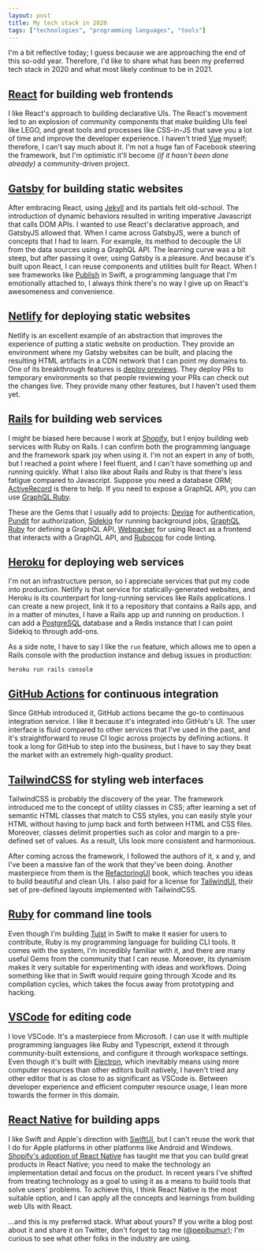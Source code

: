 ```yaml
---
layout: post
title: My tech stack in 2020
tags: ["technologies", "programming languages", "tools"]
---
```


I'm a bit reflective today;
I guess because we are approaching the end of this so-odd year.
Therefore,
I'd like to share what has been my preferred tech stack in 2020 and what most likely continue to be in 2021.

## [React](https://reactjs.org) for building web frontends

I like React's approach to building declarative UIs.
The React's movement led to an explosion of community components that make building UIs feel like LEGO,
and great tools and processes like CSS-in-JS that save you a lot of time and improve the developer experience.
I haven't tried [Vue](https://vuejs.org) myself;
therefore,
I can't say much about it.
I'm not a huge fan of Facebook steering the framework,
but I'm optimistic it'll become _(if it hasn't been done already)_ a community-driven project.

## [Gatsby](https://www.gatsbyjs.com) for building static websites

After embracing React,
using [Jekyll](https://jekyllrb.com) and its partials felt old-school.
The introduction of dynamic behaviors resulted in writing imperative Javascript that calls DOM APIs.
I wanted to use React's declarative approach,
and GatsbyJS allowed that.
When I came across GatsbyJS,
were a bunch of concepts that I had to learn.
For example, its method to decouple the UI from the data sources using a GraphQL API.
The learning curve was a bit steep,
but after passing it over,
using Gatsby is a pleasure.
And because it's built upon React,
I can reuse components and utilities built for React.
When I see frameworks like [Publish](https://github.com/JohnSundell/Publish) in Swift,
a programming language that I'm emotionally attached to,
I always think there's no way I give up on React's awesomeness and convenience.

## [Netlify](https://netlify.com) for deploying static websites

Netlify is an excellent example of an abstraction that improves the experience of putting a static website on production.
They provide an environment where my Gatsby websites can be built,
and placing the resulting HTML artifacts in a CDN network that I can point my domains to.
One of its breakthrough features is [deploy previews](https://www.netlify.com/tags/deploy-previews/).
They deploy PRs to temporary environments so that people reviewing your PRs can check out the changes live.
They provide many other features,
but I haven't used them yet.

## [Rails](https://rubyonrails.org) for building web services

I might be biased here because I work at [Shopify](https://shopify.com),
but I enjoy building web services with Ruby on Rails.
I can confirm both the programming language and the framework spark joy when using it.
I'm not an expert in any of both,
but I reached a point where I feel fluent,
and I can't have something up and running quickly.
What I also like about Rails and Ruby is that there's less fatigue compared to Javascript.
Suppose you need a database ORM;
[ActiveRecord](https://guides.rubyonrails.org/active_record_basics.html) is there to help.
If you need to expose a GraphQL API, you can use [GraphQL Ruby](https://graphql-ruby.org).

These are the Gems that I usually add to projects:
[Devise](https://github.com/heartcombo/devise) for authentication,
[Pundit](https://github.com/varvet/pundit) for authorization,
[Sidekiq](https://sidekiq.org) for running background jobs,
[GraphQL Ruby](https://graphql-ruby.org) for defining a GraphQL API,
[Webpacker](https://github.com/rails/webpacker) for using React as a frontend that interacts with a GraphQL API,
and [Rubocop](https://github.com/rubocop-hq/rubocop) for code linting.

## [Heroku](https://heroku.com) for deploying web services

I'm not an infrastructure person, so I appreciate services that put my code into production.
Netlify is that service for statically-generated websites,
and Heroku is its counterpart for long-running services like Rails applications.
I can create a new project,
link it to a repository that contains a Rails app,
and in a matter of minutes,
I have a Rails app up and running on production.
I can add a [PostgreSQL](https://postgresql.org) database and a Redis instance that I can point Sidekiq to through add-ons.

As a side note,
I have to say I like the `run` feature,
which allows me to open a Rails console with the production instance and debug issues in production:

```
heroku run rails console
```

## [GitHub Actions](https://github.com/features/actions) for continuous integration

Since GitHub introduced it,
GitHub actions became the go-to continuous integration service.
I like it because it's integrated into GitHub's UI.
The user interface is fluid compared to other services that I've used in the past,
and it's straightforward to reuse CI logic across projects by defining actions.
It took a long for GitHub to step into the business,
but I have to say they beat the market with an extremely high-quality product.

## [TailwindCSS](https://tailwindcss.com) for styling web interfaces

TailwindCSS is probably the discovery of the year.
The framework introduced me to the concept of utility classes in CSS;
after learning a set of semantic HTML classes that match to CSS styles,
you can easily style your HTML without having to jump back and forth between HTML and CSS files.
Moreover, classes delimit properties such as color and margin to a pre-defined set of values.
As a result, UIs look more consistent and harmonious.

After coming across the framework,
I followed the authors of it,
x and y,
and I've been a massive fan of the work that they've been doing.
Another masterpiece from them is the [RefactoringUI](http://tailwindcss.com) book,
which teaches you ideas to build beautiful and clean UIs.
I also paid for a license for [TailwindUI](https://tailwindui.com/components),
their set of pre-defined layouts implemented with TailwindCSS.

## [Ruby](https://www.ruby-lang.org/en/) for command line tools

Even though I'm building [Tuist](https://tuist.io) in Swift to make it easier for users to contribute,
Ruby is my programming language for building CLI tools.
It comes with the system,
I'm incredibly familiar with it,
and there are many useful Gems from the community that I can reuse.
Moreover,
its dynamism makes it very suitable for experimenting with ideas and workflows.
Doing something like that in Swift would require going through Xcode and its compilation cycles,
which takes the focus away from prototyping and hacking.

## [VSCode](https://code.visualstudio.com) for editing code

I love VSCode. It's a masterpiece from Microsoft. I can use it with multiple programming languages like Ruby and Typescript, extend it through community-built extensions, and configure it through workspace settings. Even though it's built with [Electron](https://electronjs.org), which inevitably means using more computer resources than other editors built natively, I haven't tried any other editor that is as close to as significant as VSCode is. Between developer experience and efficient computer resource usage, I lean more towards the former in this domain.

## [React Native](https://reactnative.dev) for building apps

I like Swift and Apple's direction with [SwiftUI](https://developer.apple.com/xcode/swiftui/),
but I can't reuse the work that I do for Apple platforms in other platforms like Android and Windows.
[Shopify's adoption of React Native](https://shopify.engineering/react-native-future-mobile-shopify) has taught me that you can build great products in React Native;
you need to make the technology an implementation detail and focus on the product.
In recent years I've shifted from treating technology as a goal to using it as a means to build tools that solve users' problems.
To achieve this,
I think React Native is the most suitable option,
and I can apply all the concepts and learnings from building web UIs with React.

...and this is my preferred stack.
What about yours?
If you write a blog post about it and share it on Twitter,
don't forget to tag me ([@pepibumur](https://twitter.com/pepicrft));
I'm curious to see what other folks in the industry are using.
